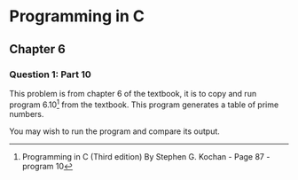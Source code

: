 # Programming in C
## Chapter 6
### Question 1: Part 10

This problem is from chapter 6 of the textbook, it is to copy and run program 6.10[^1] from the textbook. This program generates a table of prime numbers.

You may wish to run the program and compare its output.

[^1]: Programming in C (Third edition) By Stephen G. Kochan - Page 87 - program 10
